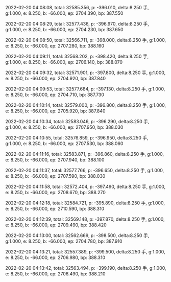 2022-02-20 04:08:08, total: 32585.356, p: -396.010, delta:8.250 手, g:1.000, e: 8.250, b: -66.000, ep: 2704.390, bp: 387.550

2022-02-20 04:08:29, total: 32577.436, p: -396.970, delta:8.250 手, g:1.000, e: 8.250, b: -66.000, ep: 2704.230, bp: 387.650

2022-02-20 04:08:50, total: 32566.711, p: -398.000, delta:8.250 手, g:1.000, e: 8.250, b: -66.000, ep: 2707.280, bp: 388.160

2022-02-20 04:09:11, total: 32568.202, p: -398.420, delta:8.250 手, g:1.000, e: 8.250, b: -66.000, ep: 2706.140, bp: 388.070

2022-02-20 04:09:32, total: 32571.901, p: -397.800, delta:8.250 手, g:1.000, e: 8.250, b: -66.000, ep: 2704.920, bp: 387.840

2022-02-20 04:09:53, total: 32577.684, p: -397.130, delta:8.250 手, g:1.000, e: 8.250, b: -66.000, ep: 2704.710, bp: 387.730

2022-02-20 04:10:14, total: 32579.000, p: -396.800, delta:8.250 手, g:1.000, e: 8.250, b: -66.000, ep: 2705.920, bp: 387.840

2022-02-20 04:10:34, total: 32583.046, p: -396.290, delta:8.250 手, g:1.000, e: 8.250, b: -66.000, ep: 2707.950, bp: 388.030

2022-02-20 04:10:55, total: 32576.859, p: -396.950, delta:8.250 手, g:1.000, e: 8.250, b: -66.000, ep: 2707.530, bp: 388.060

2022-02-20 04:11:16, total: 32583.871, p: -396.860, delta:8.250 手, g:1.000, e: 8.250, b: -66.000, ep: 2707.940, bp: 388.100

2022-02-20 04:11:37, total: 32577.766, p: -396.650, delta:8.250 手, g:1.000, e: 8.250, b: -66.000, ep: 2707.590, bp: 388.030

2022-02-20 04:11:58, total: 32572.404, p: -397.490, delta:8.250 手, g:1.000, e: 8.250, b: -66.000, ep: 2708.670, bp: 388.270

2022-02-20 04:12:18, total: 32584.721, p: -395.890, delta:8.250 手, g:1.000, e: 8.250, b: -66.000, ep: 2710.590, bp: 388.310

2022-02-20 04:12:39, total: 32569.148, p: -397.870, delta:8.250 手, g:1.000, e: 8.250, b: -66.000, ep: 2709.490, bp: 388.420

2022-02-20 04:13:00, total: 32562.669, p: -398.500, delta:8.250 手, g:1.000, e: 8.250, b: -66.000, ep: 2704.780, bp: 387.910

2022-02-20 04:13:21, total: 32557.389, p: -399.500, delta:8.250 手, g:1.000, e: 8.250, b: -66.000, ep: 2706.980, bp: 388.310

2022-02-20 04:13:42, total: 32563.494, p: -399.190, delta:8.250 手, g:1.000, e: 8.250, b: -66.000, ep: 2706.490, bp: 388.210